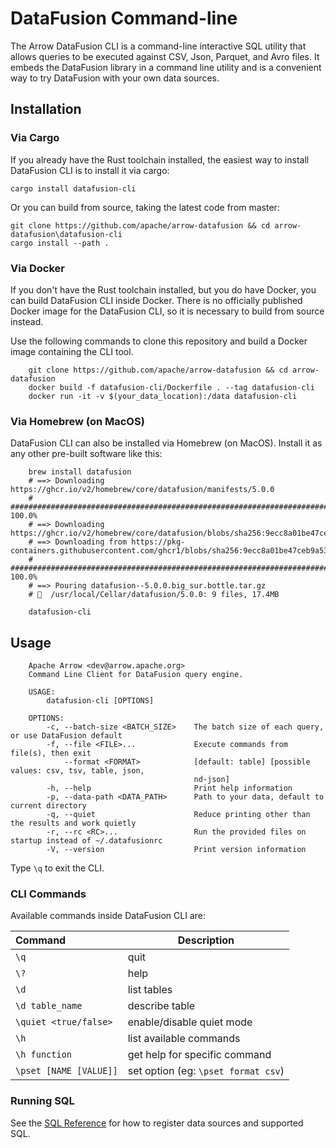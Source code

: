 <!---
  Licensed to the Apache Software Foundation (ASF) under one
  or more contributor license agreements.  See the NOTICE file
  distributed with this work for additional information
  regarding copyright ownership.  The ASF licenses this file
  to you under the Apache License, Version 2.0 (the
  "License"); you may not use this file except in compliance
  with the License.  You may obtain a copy of the License at

    http://www.apache.org/licenses/LICENSE-2.0

  Unless required by applicable law or agreed to in writing,
  software distributed under the License is distributed on an
  "AS IS" BASIS, WITHOUT WARRANTIES OR CONDITIONS OF ANY
  KIND, either express or implied.  See the License for the
  specific language governing permissions and limitations
  under the License.
-->

# DataFusion Command-line

The Arrow DataFusion CLI is a command-line interactive SQL utility that allows
queries to be executed against CSV, Json, Parquet, and Avro files. It embeds the DataFusion library
in a command line utility and is a convenient way to try DataFusion with your own data sources.

## Installation

### Via Cargo

If you already have the Rust toolchain installed, the easiest way to install DataFusion CLI is to install it via cargo:

```
cargo install datafusion-cli
```

Or you can build from source, taking the latest code from master:

```
git clone https://github.com/apache/arrow-datafusion && cd arrow-datafusion\datafusion-cli
cargo install --path .
```

### Via Docker

If you don't have the Rust toolchain installed, but you do have Docker, you can build DataFusion CLI inside Docker.
There is no officially published Docker image for the DataFusion CLI, so it is necessary to build from source
instead.

Use the following commands to clone this repository and build a Docker image containing the CLI tool.

```
    git clone https://github.com/apache/arrow-datafusion && cd arrow-datafusion
    docker build -f datafusion-cli/Dockerfile . --tag datafusion-cli
    docker run -it -v $(your_data_location):/data datafusion-cli
```

### Via Homebrew (on MacOS)

DataFusion CLI can also be installed via Homebrew (on MacOS). Install it as any other pre-built software like this:

```
    brew install datafusion
    # ==> Downloading https://ghcr.io/v2/homebrew/core/datafusion/manifests/5.0.0
    # ######################################################################## 100.0%
    # ==> Downloading https://ghcr.io/v2/homebrew/core/datafusion/blobs/sha256:9ecc8a01be47ceb9a53b39976696afa87c0a8
    # ==> Downloading from https://pkg-containers.githubusercontent.com/ghcr1/blobs/sha256:9ecc8a01be47ceb9a53b39976
    # ######################################################################## 100.0%
    # ==> Pouring datafusion--5.0.0.big_sur.bottle.tar.gz
    # 🍺  /usr/local/Cellar/datafusion/5.0.0: 9 files, 17.4MB

    datafusion-cli
```

## Usage

```
    Apache Arrow <dev@arrow.apache.org>
    Command Line Client for DataFusion query engine.

    USAGE:
        datafusion-cli [OPTIONS]

    OPTIONS:
        -c, --batch-size <BATCH_SIZE>    The batch size of each query, or use DataFusion default
        -f, --file <FILE>...             Execute commands from file(s), then exit
            --format <FORMAT>            [default: table] [possible values: csv, tsv, table, json,
                                         nd-json]
        -h, --help                       Print help information
        -p, --data-path <DATA_PATH>      Path to your data, default to current directory
        -q, --quiet                      Reduce printing other than the results and work quietly
        -r, --rc <RC>...                 Run the provided files on startup instead of ~/.datafusionrc
        -V, --version                    Print version information
```

Type `\q` to exit the CLI.

### CLI Commands

Available commands inside DataFusion CLI are:

| Command                | Description                         |
| :--------------------- | ----------------------------------- |
| `\q`                   | quit                                |
| `\?`                   | help                                |
| `\d`                   | list tables                         |
| `\d table_name`        | describe table                      |
| `\quiet <true/false>`  | enable/disable quiet mode           |
| `\h`                   | list available commands             |
| `\h function`          | get help for specific command       |
| `\pset [NAME [VALUE]]` | set option (eg: `\pset format csv`) |

### Running SQL

See the [SQL Reference](../user-guide/sql/index.rst) for how to register data sources and supported SQL.
